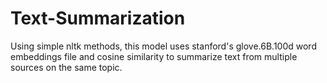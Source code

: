 # Text-Summarization
Using simple nltk methods, this model uses stanford's glove.6B.100d word embeddings file and cosine similarity to summarize text from multiple sources on the same topic.

